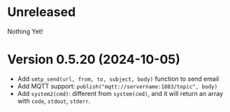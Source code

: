 # Unreleased

Nothing Yet!

# Version 0.5.20 (2024-10-05)

* Add `smtp_send(url, from, to, subject, body)` function to send email
* Add MQTT support: `publish("mqtt://servername:1883/topic", body)`
* Add `system2(cmd)`: different from `system(cmd)`, and it will return an array with `code`, `stdout`, `stderr`.
